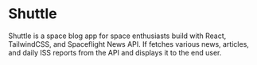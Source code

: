 # Shuttle

Shuttle is a space blog app for space enthusiasts build with React, TailwindCSS, and Spaceflight News API. If fetches various news, articles, and daily ISS reports from the API and displays it to the end user. 
